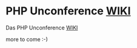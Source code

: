 # PHP Unconference [WIKI](https://github.com/bootev/php_unconference/wiki)


Das PHP Unconference [WIKI](https://github.com/bootev/php_unconference/wiki)

more to come :-)
